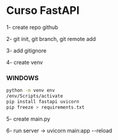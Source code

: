 # Curso FastAPI

1- create repo github

2- git init, git branch, git remote add

3- add gitignore

4- create venv

### WINDOWS
```sh
python -m venv env
/env/Scripts/activate
pip install fastapi uvicorn
pip freeze > requirements.txt
```

5- create main.py

6- run server -> uvicorn main:app --reload